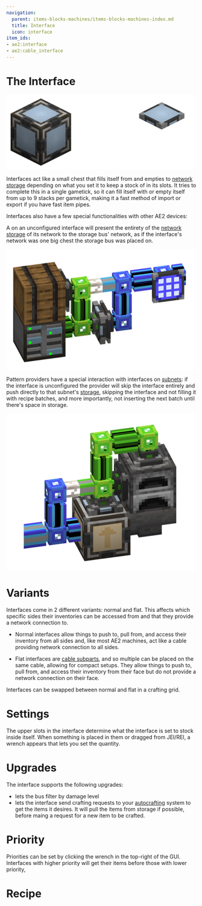 ```yaml
---
navigation:
  parent: items-blocks-machines/items-blocks-machines-index.md
  title: Interface
  icon: interface
item_ids:
- ae2:interface
- ae2:cable_interface
---
```

# The Interface

![Interfaces](../assets/assemblies/interface_variants.png)

Interfaces act like a small chest that fills itself from and empties to [network storage](../ae2-mechanics/import-export-storage.md)
depending on what you set it to keep a stock of in its slots. It tries to complete this in a single gametick, so it can fill itself with
or empty itself from up to 9 stacks per gametick, making it a fast method of import or export if you have fast item pipes.

Interfaces also have a few special functionalities with other AE2 devices:

A <ItemLink id="storage_bus" /> on an unconfigured interface will present the entirety of the [network storage](../ae2-mechanics/import-export-storage.md)
of its network to the storage bus' network, as if the interface's network was one big chest the storage bus was placed on.

![Storage Bus On Interface](../assets/assemblies/interface_storage.png)

Pattern providers have a special interaction with interfaces on [subnets](../ae2-mechanics/subnetworks.md): if the interface is unconfigured
the provider will skip the interface entirely and push directly to that subnet's [storage](../ae2-mechanics/import-export-storage.md),
skipping the interface and not filling it with recipe batches, and more importantly, not inserting the next batch until there's space in storage.

![Interfaces!](../assets/assemblies/interface_storage_pipe_furnace.png)

# Variants

Interfaces come in 2 different variants: normal and flat. This affects which specific sides their inventories can be accessed
from and that they provide a network connection to.

- Normal interfaces allow things to push to, pull from, and access their inventory from all sides and, like most AE2 machines, act
  like a cable providing network connection to all sides.

- Flat interfaces are [cable subparts](../ae2-mechanics/cable-subparts.md), and so multiple can be placed on the same cable, allowing for compact setups.
  They allow things to push to, pull from, and access their inventory from their face but do not provide a network connection on their face.

Interfaces can be swapped between normal and flat in a crafting grid.

# Settings

The upper slots in the interface determine what the interface is set to stock inside itself. When something is placed in 
them or dragged from JEI/REI, a wrench appears that lets you set the quantity.

# Upgrades

The interface supports the following upgrades:

- <ItemLink id="fuzzy_card" /> lets the bus filter by damage level
- <ItemLink id="crafting_card" /> lets the interface send crafting requests to your [autocrafting](../ae2-mechanics/autocrafting.md)
  system to get the items it desires. It will pull the items from storage if possible, before maing a request
  for a new item to be crafted.

# Priority

Priorities can be set by clicking the wrench in the top-right of the GUI. Interfaces with higher priority will get their items
before those with lower priority, 

# Recipe

<Recipe id="network/blocks/interfaces_interface" />
<RecipeFor id="cable_interface" />